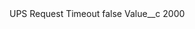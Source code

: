 <?xml version="1.0" encoding="UTF-8"?>
<CustomMetadata xmlns="http://soap.sforce.com/2006/04/metadata" xmlns:xsi="http://www.w3.org/2001/XMLSchema-instance" xmlns:xsd="http://www.w3.org/2001/XMLSchema">
    <label>UPS Request Timeout</label>
    <protected>false</protected>
    <values>
        <field>Value__c</field>
        <value xsi:type="xsd:string">2000</value>
    </values>
</CustomMetadata>
